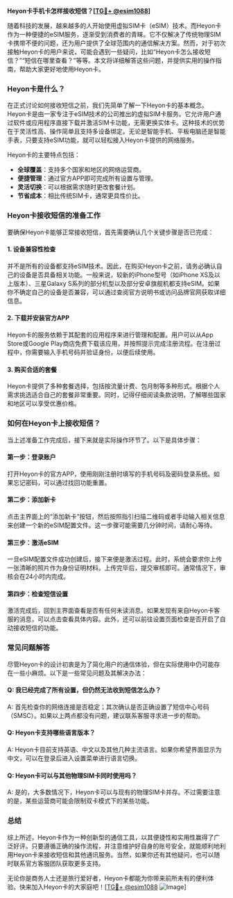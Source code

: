 **Heyon卡手机卡怎样接收短信？[[TG💪+ @esim1088](https://t.me/s/esim1088)]**

随着科技的发展，越来越多的人开始使用虚拟SIM卡（eSIM）技术。而Heyon卡作为一种便捷的eSIM服务，逐渐受到消费者的青睐。它不仅解决了传统物理SIM卡携带不便的问题，还为用户提供了全球范围内的通信解决方案。然而，对于初次接触Heyon卡的用户来说，可能会遇到一些疑问，比如“Heyon卡怎么接收短信？”“短信在哪里查看？”等等。本文将详细解答这些问题，并提供实用的操作指南，帮助大家更好地使用Heyon卡。

### Heyon卡是什么？

在正式讨论如何接收短信之前，我们先简单了解一下Heyon卡的基本概念。Heyon卡是由一家专注于eSIM技术的公司推出的虚拟SIM卡服务。它允许用户通过软件或应用程序直接下载并激活SIM卡功能，无需更换实体卡。这种技术的优势在于灵活性高、操作简单且支持多设备绑定。无论是智能手机、平板电脑还是智能手表，只要支持eSIM功能，就可以轻松接入Heyon卡提供的网络服务。

Heyon卡的主要特点包括：
- **全球覆盖**：支持多个国家和地区的网络运营商。
- **便捷管理**：通过官方APP即可完成所有设置与管理。
- **灵活切换**：可以根据需求随时更改套餐计划。
- **节省成本**：相比传统SIM卡，通常更具性价比。

### Heyon卡接收短信的准备工作

要确保Heyon卡能够正常接收短信，首先需要确认几个关键步骤是否已完成：

#### 1. 设备兼容性检查
并不是所有的设备都支持eSIM技术。因此，在购买Heyon卡之前，请务必确认自己的设备是否具备相关功能。一般来说，较新的iPhone型号（如iPhone XS及以上版本）、三星Galaxy S系列的部分机型以及部分安卓旗舰机都支持eSIM。如果你不确定自己的设备是否兼容，可以通过查阅官方说明书或访问品牌官网获取详细信息。

#### 2. 下载并安装官方APP
Heyon卡的服务依赖于其配套的应用程序来进行管理和配置。用户可以从App Store或Google Play商店免费下载该应用，并按照提示完成注册流程。在注册过程中，你需要输入手机号码并验证身份，以便后续使用。

#### 3. 购买合适的套餐
Heyon卡提供了多种套餐选择，包括按流量计费、包月制等多种形式。根据个人需求挑选适合自己的套餐非常重要。同时，记得仔细阅读条款说明，了解哪些国家和地区可以享受优惠价格。

### 如何在Heyon卡上接收短信？

当上述准备工作完成后，接下来就是实际操作环节了。以下是具体步骤：

#### 第一步：登录账户
打开Heyon卡的官方APP，使用刚刚注册时填写的手机号码及密码登录系统。如果忘记密码，可以通过找回功能重置。

#### 第二步：添加新卡
点击主界面上的“添加新卡”按钮，然后按照指引扫描二维码或者手动输入相关信息来创建一个新的eSIM配置文件。这一步骤可能需要几分钟时间，请耐心等待。

#### 第三步：激活eSIM
一旦eSIM配置文件成功创建后，接下来便是激活过程。此时，系统会要求你上传一张清晰的照片作为身份证明材料。上传完毕后，提交审核即可。通常情况下，审核会在24小时内完成。

#### 第四步：检查短信设置
激活完成后，回到主界面查看是否有任何未读消息。如果发现有来自Heyon卡客服的消息，可以点击查看具体内容。此外，还可以前往设置页面检查是否开启了自动接收短信的功能。

### 常见问题解答

尽管Heyon卡的设计初衷是为了简化用户的通信体验，但在实际使用中仍可能存在一些小麻烦。以下是一些常见问题及其解决办法：

#### Q: 我已经完成了所有设置，但仍然无法收到短信怎么办？
A: 首先检查你的网络连接是否稳定；其次确认是否正确设置了短信中心号码（SMSC）。如果以上两点都没有问题，建议联系客服寻求进一步的帮助。

#### Q: Heyon卡支持哪些语言版本？
A: Heyon卡目前支持英语、中文以及其他几种主流语言。如果你希望界面显示为中文，可以在登录后进入设置菜单进行语言切换。

#### Q: Heyon卡可以与其他物理SIM卡同时使用吗？
A: 是的，大多数情况下，Heyon卡可以与现有的物理SIM卡并存。不过需要注意的是，某些运营商可能会限制双卡模式下的某些功能。

### 总结

综上所述，Heyon卡作为一种创新型的通信工具，以其便捷性和实用性赢得了广泛好评。只要遵循正确的操作流程，并注意维护好自身的账号安全，就能顺利地利用Heyon卡来接收短信和其他通讯服务。当然，如果你还有其他疑问，也可以随时联系官方客服团队获取更多支持。

无论你是商务人士还是旅行爱好者，Heyon卡都能为你带来前所未有的便利体验。快来加入Heyon卡的大家庭吧！[[TG💪+ @esim1088](https://t.me/s/esim1088) ![Image](https://i.postimg.cc/4NQfJmqS/Snipaste-2025-05-13-00-14-12.png)]